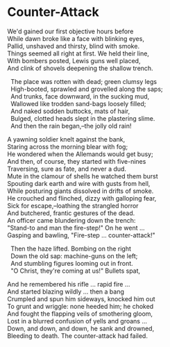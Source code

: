 # Counter-Attack

We'd gained our first objective hours before  
While dawn broke like a face with blinking eyes,  
Pallid, unshaved and thirsty, blind with smoke.  
Things seemed all right at first. We held their line,  
With bombers posted, Lewis guns well placed,  
And clink of shovels deepening the shallow trench.  

&nbsp;&nbsp;The place was rotten with dead; green clumsy legs  
&nbsp;&nbsp;High-booted, sprawled and grovelled along the saps;  
&nbsp;&nbsp;And trunks, face downward, in the sucking mud,  
&nbsp;&nbsp;Wallowed like trodden sand-bags loosely filled;  
&nbsp;&nbsp;And naked sodden buttocks, mats of hair,  
&nbsp;&nbsp;Bulged, clotted heads slept in the plastering slime.  
&nbsp;&nbsp;And then the rain began,–the jolly old rain!  

A yawning soldier knelt against the bank,  
Staring across the morning blear with fog;  
He wondered when the Allemands would get busy;  
And then, of course, they started with five-nines  
Traversing, sure as fate, and never a dud.  
Mute in the clamour of shells he watched them burst  
Spouting dark earth and wire with gusts from hell,  
While posturing giants dissolved in drifts of smoke.  
He crouched and flinched, dizzy with galloping fear,  
Sick for escape,–loathing the strangled horror  
And butchered, frantic gestures of the dead.  
An officer came blundering down the trench:  
"Stand-to and man the fire-step!" On he went ...  
Gasping and bawling, "Fire-step ... counter-attack!"  

&nbsp;&nbsp;Then the haze lifted. Bombing on the right  
&nbsp;&nbsp;Down the old sap: machine-guns on the left;  
&nbsp;&nbsp;And stumbling figures looming out in front.  
&nbsp;&nbsp;"O Christ, they're coming at us!" Bullets spat,  

And he remembered his rifle ... rapid fire ...  
And started blazing wildly ... then a bang  
Crumpled and spun him sideways, knocked him out  
To grunt and wriggle: none heeded him; he choked  
And fought the flapping veils of smothering gloom,  
Lost in a blurred confusion of yells and groans ...  
Down, and down, and down, he sank and drowned,  
Bleeding to death. The counter-attack had failed.  
